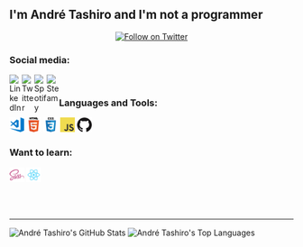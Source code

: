 ## I'm André Tashiro and I'm not a programmer

<p align="center">
    <a href="https://twitter.com/intent/follow?screen_name=andre_seichi" alt="Follow on Twitter">
        <img alt="Follow on Twitter" src="https://img.shields.io/twitter/follow/andre_seichi?color=%231DA1F2&logo=twitter&style=plastic" />
    </a>
</p>

### Social media:

[<img align="left" alt="LinkedIn" width="22px" src="https://cdn.jsdelivr.net/npm/simple-icons@v3/icons/linkedin.svg" />][linkedin]
[<img align="left" alt="Twitter" width="22px" src="https://cdn.jsdelivr.net/npm/simple-icons@v3/icons/twitter.svg" />][twitter]
[<img align="left" alt="Spotify" width="22px" src="https://cdn.jsdelivr.net/npm/simple-icons@v3/icons/spotify.svg" />][spotify]
[<img align="left" alt="Steam" width="22px" src="https://cdn.jsdelivr.net/npm/simple-icons@v3/icons/steam.svg" />][steam]

<br />

### Languages and Tools:

<code><img alt="Visual Studio Code" width="26px" src="https://raw.githubusercontent.com/github/explore/80688e429a7d4ef2fca1e82350fe8e3517d3494d/topics/visual-studio-code/visual-studio-code.png" /></code>
<code><img alt="HTML5" width="26px" src="https://raw.githubusercontent.com/github/explore/80688e429a7d4ef2fca1e82350fe8e3517d3494d/topics/html/html.png" /></code>
<code><img alt="CSS3" width="26px" src="https://raw.githubusercontent.com/github/explore/80688e429a7d4ef2fca1e82350fe8e3517d3494d/topics/css/css.png" /></code>
<code><img alt="JavaScript" width="26px" src="https://raw.githubusercontent.com/github/explore/80688e429a7d4ef2fca1e82350fe8e3517d3494d/topics/javascript/javascript.png" /></code>
<code><img alt="GitHub" width="26px" src="https://raw.githubusercontent.com/github/explore/78df643247d429f6cc873026c0622819ad797942/topics/github/github.png" /></code>


### Want to learn:

<code><img alt="Sass" width="26px" src="https://raw.githubusercontent.com/github/explore/80688e429a7d4ef2fca1e82350fe8e3517d3494d/topics/sass/sass.png" /></code>
<code><img alt="React" width="26px" src="https://raw.githubusercontent.com/github/explore/80688e429a7d4ef2fca1e82350fe8e3517d3494d/topics/react/react.png" /></code>

<br />
<br />

---

<a>
    <img align="center" alt="André Tashiro's GitHub Stats" src="https://github-readme-stats.andreseichi.vercel.app//api?username=andreseichi&show_icons=true&hide=stars&include_all_commits=true" />
</a>
<a>
    <img align="center" alt="André Tashiro's Top Languages" src="https://github-readme-stats.andreseichi.vercel.app/api/top-langs/?username=andreseichi&langs_count=6&layout=compact" />
</a>

[linkedin]: https://linkedin.com/in/andreseichi
[twitter]: https://twitter.com/andre_seichi
[spotify]: https://open.spotify.com/user/andre_seichi
[steam]: https://steamcommunity.com/id/andre_seichi/
